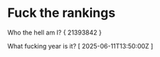 # Fuck the rankings

Who the hell am I?
{ 21393842 }

What fucking year is it?
[ 2025-06-11T13:50:00Z ]
